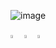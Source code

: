 ![image](https://github.com/HeleneFabia/HeleneFabia/blob/master/header/header2.gif?raw=true)



[<img src="https://img.icons8.com/fluent/48/000000/linkedin.png" width="3.5%"/>](https://www.linkedin.com/in/helene-kortschak/) 
[<img src="https://img.icons8.com/windows/32/000000/kaggle.png" width="3.5%"/>](https://www.kaggle.com/helenek)
<a href="mailto:helene.kortschak@gmail.com"> <img src="https://img.icons8.com/carbon-copy/100/000000/email.png" width="3.5%"/> </a>

